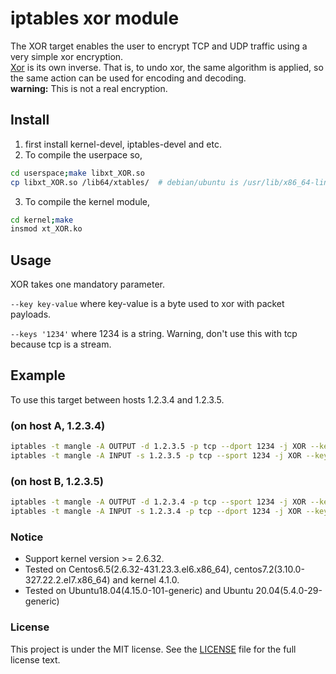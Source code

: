 iptables xor module
===================
The XOR target enables the user to encrypt TCP and UDP traffic using a very simple xor encryption.  
[Xor](https://en.wikipedia.org/wiki/XOR_cipher) is its own inverse. That is, to undo xor, the same algorithm is applied, so the same action can be used for encoding and decoding.  
**warning:** This is not a real encryption.


## Install
1. first install kernel-devel, iptables-devel and etc.
2. To compile the userpace so,
```bash
cd userspace;make libxt_XOR.so
cp libxt_XOR.so /lib64/xtables/  # debian/ubuntu is /usr/lib/x86_64-linux-gnu/xtables/
```
3. To compile the kernel module,
```bash
cd kernel;make
insmod xt_XOR.ko
```

## Usage

XOR takes one mandatory parameter.  

`--key key-value` where key-value is a byte used to xor with packet payloads.

`--keys '1234'` where 1234 is a string. Warning, don't use this with tcp because tcp is a stream.

## Example

To use this target between hosts 1.2.3.4 and 1.2.3.5.

### (on host A, 1.2.3.4)
```bash
iptables -t mangle -A OUTPUT -d 1.2.3.5 -p tcp --dport 1234 -j XOR --key 0x61
iptables -t mangle -A INPUT -s 1.2.3.5 -p tcp --sport 1234 -j XOR --key 0x61
```

### (on host B, 1.2.3.5)
```bash
iptables -t mangle -A OUTPUT -d 1.2.3.4 -p tcp --sport 1234 -j XOR --key 0x61
iptables -t mangle -A INPUT -s 1.2.3.4 -p tcp --dport 1234 -j XOR --key 0x61
```

### Notice
* Support kernel version >= 2.6.32.
* Tested on Centos6.5(2.6.32-431.23.3.el6.x86_64), centos7.2(3.10.0-327.22.2.el7.x86_64) and kernel 4.1.0.
* Tested on Ubuntu18.04(4.15.0-101-generic) and Ubuntu 20.04(5.4.0-29-generic)

### License

This project is under the MIT license. See the [LICENSE](LICENSE) file for the full license text.
